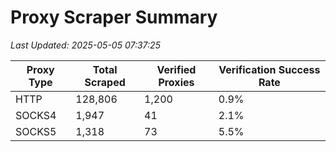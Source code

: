 # Proxy Scraper Summary

_Last Updated: 2025-05-05 07:37:25_

| Proxy Type | Total Scraped | Verified Proxies | Verification Success Rate |
|------------|--------------|------------------|--------------------------|
| HTTP | 128,806 | 1,200 | 0.9% |
| SOCKS4 | 1,947 | 41 | 2.1% |
| SOCKS5 | 1,318 | 73 | 5.5% |
